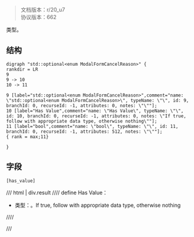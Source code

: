 # <!-- md:samp std::optional&lt;enum ModalFormCancelReason&gt; -->

> 文档版本：r/20_u7<br/>协议版本：662

<!-- md:samp std::optional&lt;enum ModalFormCancelReason&gt; -->类型。

## 结构

```viz
digraph "std::optional<enum ModalFormCancelReason>" {
rankdir = LR
9
9 -> 10
10 -> 11

9 [label="std::optional<enum ModalFormCancelReason>",comment="name: \"std::optional<enum ModalFormCancelReason>\", typeName: \"\", id: 9, branchId: 0, recurseId: -1, attributes: 0, notes: \"\""];
10 [label="Has Value",comment="name: \"Has Value\", typeName: \"\", id: 10, branchId: 0, recurseId: -1, attributes: 0, notes: \"If true, follow with appropriate data type, otherwise nothing\""];
11 [label="bool",comment="name: \"bool\", typeName: \"\", id: 11, branchId: 0, recurseId: -1, attributes: 512, notes: \"\""];
{ rank = max;11}

}

```

## 字段

```title='std::optional<enum ModalFormCancelReason>'
[has_value]
```

/// html | div.result
//// define
Has Value：<!-- md:samp bool -->

- 类型：<!-- md:samp bool -->。If true, follow with appropriate data type, otherwise nothing


////

///

